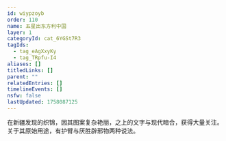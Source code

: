 ```yaml
---
id: wiypzoyb
order: 110
name: 五星出东方利中国
layer: 1
categoryId: cat_6YGSt7R3
tagIds:
  - tag_eAgXxyKy
  - tag_TRpfu-I4
aliases: []
titledLinks: []
parent: ""
relatedEntries: []
timelineEvents: []
nsfw: false
lastUpdated: 1758087125
---
```


在新疆发现的织锦，因其图案复杂艳丽，之上的文字与现代暗合，获得大量关注。关于其原始用途，有护臂与厌胜辟邪物两种说法。